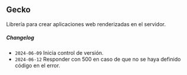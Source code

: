 ## Gecko

Librería para crear aplicaciones web renderizadas en el servidor.

##### Changelog

- `2024-06-09` Inicia control de versión.
- `2024-06-12` Responder con 500 en caso de que no se haya definido código en el error.